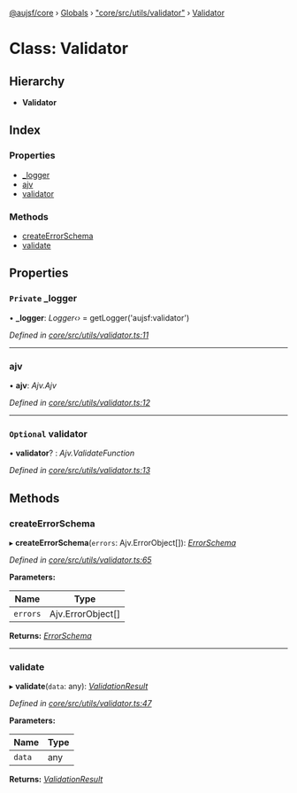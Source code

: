 [@aujsf/core](../README.md) › [Globals](../globals.md) › ["core/src/utils/validator"](../modules/_core_src_utils_validator_.md) › [Validator](_core_src_utils_validator_.validator.md)

# Class: Validator

## Hierarchy

* **Validator**

## Index

### Properties

* [_logger](_core_src_utils_validator_.validator.md#private-_logger)
* [ajv](_core_src_utils_validator_.validator.md#ajv)
* [validator](_core_src_utils_validator_.validator.md#optional-validator)

### Methods

* [createErrorSchema](_core_src_utils_validator_.validator.md#createerrorschema)
* [validate](_core_src_utils_validator_.validator.md#validate)

## Properties

### `Private` _logger

• **_logger**: *Logger‹›* = getLogger('aujsf:validator')

*Defined in [core/src/utils/validator.ts:11](https://github.com/jbockle/au-jsonschema-form/blob/edb7bd4/packages/core/src/utils/validator.ts#L11)*

___

###  ajv

• **ajv**: *Ajv.Ajv*

*Defined in [core/src/utils/validator.ts:12](https://github.com/jbockle/au-jsonschema-form/blob/edb7bd4/packages/core/src/utils/validator.ts#L12)*

___

### `Optional` validator

• **validator**? : *Ajv.ValidateFunction*

*Defined in [core/src/utils/validator.ts:13](https://github.com/jbockle/au-jsonschema-form/blob/edb7bd4/packages/core/src/utils/validator.ts#L13)*

## Methods

###  createErrorSchema

▸ **createErrorSchema**(`errors`: Ajv.ErrorObject[]): *[ErrorSchema](../interfaces/_core_src_models_error_schema_.errorschema.md)*

*Defined in [core/src/utils/validator.ts:65](https://github.com/jbockle/au-jsonschema-form/blob/edb7bd4/packages/core/src/utils/validator.ts#L65)*

**Parameters:**

Name | Type |
------ | ------ |
`errors` | Ajv.ErrorObject[] |

**Returns:** *[ErrorSchema](../interfaces/_core_src_models_error_schema_.errorschema.md)*

___

###  validate

▸ **validate**(`data`: any): *[ValidationResult](../interfaces/_core_src_models_error_schema_.validationresult.md)*

*Defined in [core/src/utils/validator.ts:47](https://github.com/jbockle/au-jsonschema-form/blob/edb7bd4/packages/core/src/utils/validator.ts#L47)*

**Parameters:**

Name | Type |
------ | ------ |
`data` | any |

**Returns:** *[ValidationResult](../interfaces/_core_src_models_error_schema_.validationresult.md)*
